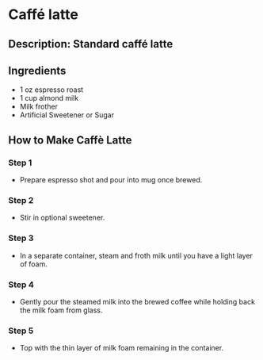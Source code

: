 # Caffé latte

## Description: Standard caffé latte

## Ingredients

- 1 oz espresso roast
- 1 cup almond milk
- Milk frother
- Artificial Sweetener or Sugar

## How to Make Caffè Latte

### Step 1

- Prepare espresso shot and pour into mug once brewed.

### Step 2

- Stir in optional sweetener.

### Step 3

- In a separate container, steam and froth milk until you have a light layer of foam.

### Step 4

- Gently pour the steamed milk into the brewed coffee while holding back the milk foam from glass.

### Step 5

- Top with the thin layer of milk foam remaining in the container.
